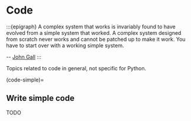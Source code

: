 # Code

:::{epigraph}
A complex system that works is invariably found to have evolved from a simple system that worked. A complex
system designed from scratch never works and cannot be patched up to make it work. You have to start over with
a working simple system.

-- [John Gall](https://en.wikipedia.org/wiki/John_Gall_(author))
:::

Topics related to code in general, not specific for Python.


(code-simple)=
## Write simple code

TODO
